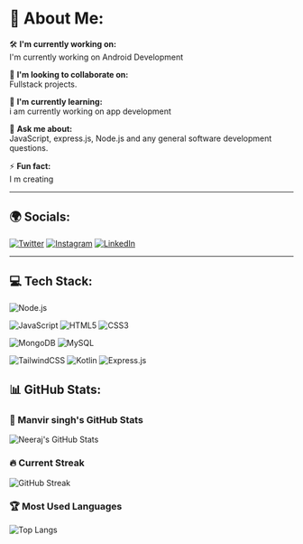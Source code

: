 # 🚀 About Me:

🛠️ **I'm currently working on:**  
I'm currently working on Android Development

🤝 **I'm looking to collaborate on:**  
Fullstack projects.

🌱 **I'm currently learning:**  
i am currently working on app development

💬 **Ask me about:**  
JavaScript,  express.js, Node.js and any general software development questions.

⚡ **Fun fact:**  
I m creating 

---

## 🌍 Socials:

[![Twitter](https://img.shields.io/badge/Twitter-%231DA1F2.svg?style=for-the-badge&logo=Twitter&logoColor=white)](https://twitter.com/itsmanvir01)
[![Instagram](https://img.shields.io/badge/Instagram-%23E4405F.svg?style=for-the-badge&logo=Instagram&logoColor=white)](https://instagram.com/itsmanvir01)
[![LinkedIn](https://img.shields.io/badge/LinkedIn-%230A66C2.svg?style=for-the-badge&logo=LinkedIn&logoColor=white)](https://linkedin.com/manvir-singh01)

---

## 💻 Tech Stack:

![Node.js](https://img.shields.io/badge/Node.js-339933?style=for-the-badge&logo=nodedotjs&logoColor=white)

![JavaScript](https://img.shields.io/badge/JavaScript-F7DF1E?style=for-the-badge&logo=javascript&logoColor=black)
![HTML5](https://img.shields.io/badge/HTML5-E34F26?style=for-the-badge&logo=html5&logoColor=white)
![CSS3](https://img.shields.io/badge/CSS3-1572B6?style=for-the-badge&logo=css3&logoColor=white)

![MongoDB](https://img.shields.io/badge/MongoDB-47A248?style=for-the-badge&logo=mongodb&logoColor=white)
![MySQL](https://img.shields.io/badge/MySQL-4479A1?style=for-the-badge&logo=mysql&logoColor=white)

![TailwindCSS](https://img.shields.io/badge/TailwindCSS-06B6D4?style=for-the-badge&logo=tailwindcss&logoColor=white)
![Kotlin](https://img.shields.io/badge/Kotlin-0095D5?style=for-the-badge&logo=kotlin&logoColor=white)
![Express.js](https://img.shields.io/badge/Express.js-404D59?style=for-the-badge)

## 📊 GitHub Stats:


### 🚀 Manvir singh's GitHub Stats
![Neeraj's GitHub Stats](https://github-readme-stats.vercel.app/api?username=manvirsingh01&show_icons=true&theme=dark&count_private=true&hide_border=true)

### 🔥 Current Streak
![GitHub Streak](https://streak-stats.demolab.com/?user=manvirsingh01&theme=dark&hide_border=true)

### 🏆 Most Used Languages
![Top Langs](https://github-readme-stats.vercel.app/api/top-langs/?username=manvirsingh01&layout=compact&theme=dark&hide_border=true)

